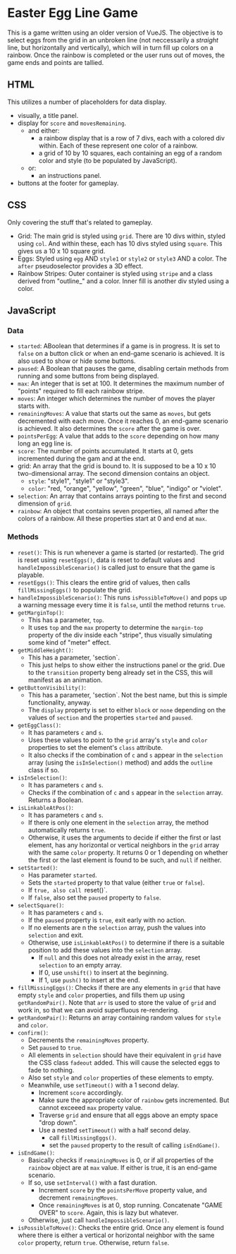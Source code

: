 # Easter Egg Line Game

This is a game written using an older version of VueJS. The objective is to select eggs from the grid in an unbroken line (not neccessarily a *straight* line, but horizontally and vertically), which will in turn fill up colors on a rainbow. Once the rainbow is completed or the user runs out of moves, the game ends and points are tallied.

## HTML 
This utilizes a number of placeholders for data display. 
- visually, a title panel.
- display for `score` and `movesRemaining`.
   - and either:
       - a rainbow display that is a row of 7 divs, each with a colored div within. Each of these represent one color of a rainbow.
       - a grid of 10 by 10 squares, each containing an egg of a random color and style (to be populated by JavaScript).
   - or:
       - an instructions panel.
- buttons at the footer for gameplay.

## CSS
Only covering the stuff that's related to gameplay.
- Grid: The main grid is styled using `grid`. There are 10 divs within, styled using `col`. And within these, each has 10 divs styled using `square`. This gives us a 10 x 10 square grid.
- Eggs: Styled using `egg` AND `style1` or `style2` or `style3` AND a color. The `after` pseudoselector provides a 3D effect.
- Rainbow Stripes: Outer container is styled using `stripe` and a class derived from "outline_" and a color. Inner fill is another div styled using a color.

## JavaScript
### Data
- `started`: ABoolean that determines if a game is in progress. It is set to `false` on a button click or when an end-game scenario is achieved. It is also used to show or hide some buttons.
- `paused`: A Boolean that pauses the game, disabling certain methods from running and some buttons from being displayed.
- `max`: An integer that is set at 100. It determines the maximum number of "points" required to fill each rainbow stripe.
- `moves`: An integer which determines the number of moves the player starts with.
- `remainingMoves`: A value that starts out the same as `moves`, but gets decremented with each move. Once it reaches 0, an end-game scenario is achieved. It also determines the `score` after the game is over.
- `pointsPerEgg`: A value that adds to the `score` depending on how many long an egg line is.
- `score`: The number of points accumulated. It starts at 0, gets incremented during the gam and at the end.
- grid: An array that the grid is bound to. It is supposed to be a 10 x 10 two-dimensional array. The second dimension contains an object.
   - `style`: "style1", "style1" or "style3".
   - `color`: "red, "orange", "yellow", "green", "blue", "indigo" or "violet".
- `selection`: An array that contains arrays pointing to the first and second dimension of `grid`.
- `rainbow`: An object that contains seven properties, all named after the colors of a rainbow. All these properties start at 0 and end at `max`.

### Methods
- `reset()`: This is run whenever a game is started (or restarted). The grid is reset using `resetEggs()`, data is reset to default values and `handleImpossibleScenario()` is called just to ensure that the game is playable.
- `resetEggs()`: This clears the entire grid of values, then calls `fillMissingEggs()` to populate the grid.
- `handleImpossibleScenario()`: This runs `isPossibleToMove()` and pops up a warning message every time it is `false`, until the method returns `true`.
- `getMarginTop()`: 
    - This has a parameter, `top`. 
    - It uses `top` and the `max` property to determine the `margin-top` property of the div inside each "stripe", thus visually simulating some kind of "meter" effect. 
- `getMiddleHeight()`: 
    - This has a parameter, 'section`. 
    - This just helps to show either the instructions panel or the grid. Due to the `transition` property beng already set in the CSS, this will manifest as an animation.
- `getButtonVisibility()`: 
    - This has a parameter, 'section`. Not the best name, but this is simple functionality, anyway. 
    - The `display` property is set to either `block` or `none` depending on the values of `section` and the properties `started` and `paused`.
- `getEggClass()`: 
    - It has parameters `c` and `s`.
    - Uses these values to point to the `grid` array's `style` and `color` properties to set the element's `class` attribute. 
    - It also checks if the combination of `c` and `s` appear in the `selection` array (using the `isInSelection()` method) and adds the `outline` class if so.
- `isInSelection()`: 
    - It has parameters `c` and `s`.
    - Checks if the combination of `c` and `s` appear in the `selection` array. Returns a Boolean.
- `isLinkableAtPos()`: 
    - It has parameters `c` and `s`. 
    - If there is only one element in the `selection` array, the method automatically returns `true`. 
    - Otherwise, it uses the arguments to decide if either the first or last element, has any horizontal or vertical neighbors in the `grid` array with the same `color` property. It returns 0 or 1 depending on whether the first or the last element is found to be such, and `null` if neither.
- `setStarted()`: 
    - Has parameter `started`.
    - Sets the `started` property to that value (either `true` or `false`). 
    - If `true, also call `reset()`. 
    - If `false`, also set the `paused` property to `false`.
- `selectSquare()`: 
    - It has parameters `c` and `s`. 
    - If the `paused` property is `true`, exit early with no action. 
    - If no elements are n the `selection` array, push the values into `selection` and exit. 
    - Otherwise, use `isLinkableAtPos()` to determine if there is a suitable position to add these values into the `selection` array. 
        - If `null` and this does not already exist in the array, reset `selection` to an empty array. 
        - If 0, use `unshift()` to insert at the beginning. 
        - If 1, use `push()` to insert at the end.
- `fillMissingEggs()`: Checks if there are any elements in `grid` that have empty `style` and `color` properties, and fills them up using `getRandomPair()`. Note that `arr` is used to store the value of `grid` and work in, so that we can avoid superfluous re-rendering.
- `getRandomPair()`: Returns an array containing random values for `style` and `color`.
- `confirm()`:
    - Decrements the `remainingMoves` property.
    - Set `paused` to `true`.
    - All elements in `selection` should have their equivalent in `grid` have the CSS class `fadeout` added. This will cause the selected eggs to fade to nothing. 
    - Also set `style` and `color` properties of these elements to empty.
    - Meanwhile, use `setTimeout()` with a 1 second delay.
        - Increment `score` accordingly.
        - Make sure the appropriate color of `rainbow` gets incremented. But cannot exceeed `max` property value.
        - Traverse `grid` and ensure that all eggs above an empty space "drop down".
        - Use a nested `setTimeout()` with a half second delay.
            - call `fillMissingEggs()`.
            - set the `paused` property to the result of calling `isEndGame()`.
- `isEndGame()`: 
    - Basically checks if `remainingMoves` is 0, or if all properties of the `rainbow` object are at `max` value. If either is true, it is an end-game scenario.
    - If so, use `setInterval()` with a fast duration.
        - Increment `score` by the `pointsPerMove` property value, and decrement `remainingMoves`.
        - Once `remainingMoves` is at 0, stop running. Concatenate "GAME OVER" to `score`. Again, this is lazy but whatever.
    - Otherwise, just call `handleImpossibleScenario()`.
- `isPossibleToMove()`: Checks the entire grid. Once any element is found where there is either a vertical or horizontal neighbor with the same `color` property, return `true`. Otherwise, return `false`.

